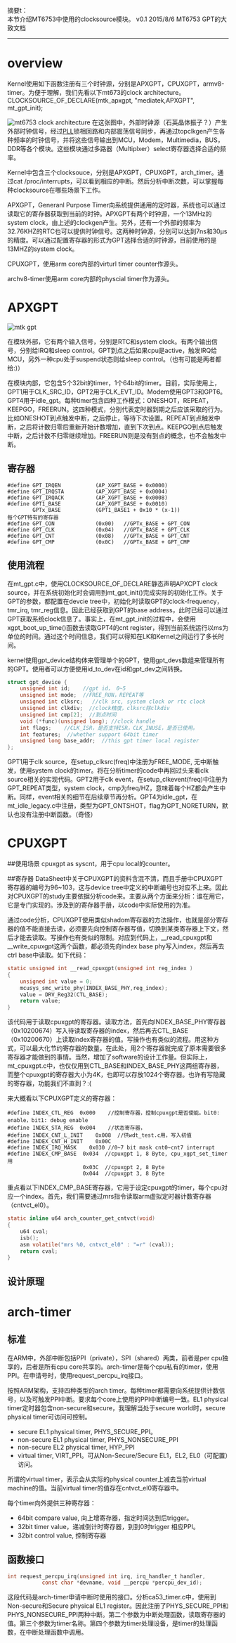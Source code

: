 摘要t：  
本节介绍MT6753中使用的clocksource模块。
v0.1 2015/8/6 MT6753 GPT的大致文档

---

# overview
Kernel使用如下函数注册有三个时钟源，分别是APXGPT，CPUXGPT，armv8-timer。为便于理解，我们先看以下mt673的clock architecture。
CLOCKSOURCE_OF_DECLARE(mtk_apxgpt, "mediatek,APXGPT", mt_gpt_init);

![mt6753 clock architecture](pictures/time_clocksource_mt6753.png)
在这张图中，外部时钟源（石英晶体振子？）产生外部时钟信号，经过[PLL](http://baike.baidu.com/link?url=l15pi-awtgMAlHy_7PKo3JMv9auP64l_3MfZrNswe-BcpXpKBdSojh-vziLJrchLicYdgEB4APpLzUcfotU5ZkD_FmdkTq52c-k8DaXAa8i)锁相回路和内部震荡信号同步，再通过topclkgen产生各种频率的时钟信号，并将这些信号输出到MCU，Modem，Multimedia，BUS，DDR等各个模块。这些模块通过多路器（Multiplxer）select寄存器选择合适的频率。

Kernel中包含三个clocksouce，分别是APXGPT，CPUXGPT，arch_timer。通过cat /proc/interrupts，可以看到相应的中断。然后分析中断次数，可以掌握每种clocksource在哪些场景下工作。


APXGPT，Generanl Purpose Timer向系统提供通用的定时器，系统也可以通过读取它的寄存器获取到当前的时钟。APXGPT有两个时钟源，一个13MHz的system clock，由上述的clockgen产生。另外，还有一个外部的频率为32.76KHZ的RTC也可以提供时钟信号。这两种时钟源，分别可以达到7ns和30μs的精度。可以通过配置寄存器的形式为GPT选择合适的时钟源，目前使用的是13MHZ的system clock。

CPUXGPT，使用arm core内部的virturl timer counter作源头。

archv8-timer使用arm core内部的physcial timer作为源头。

# APXGPT
![mtk gpt](pictures/time_clocksource_gpt_1.png)

在模块外部，它有两个输入信号，分别是RTC和system clock。有两个输出信号，分别给IRQ和sleep control。GPT到点之后如果cpu是active，触发IRQ给MCU，另外一种cpu处于suspend状态则给sleep control。（也有可能是两者都给:)）

在模块内部，它包含5个32bit的timer，1个64bit的timer。目前，实际使用上，GPT1用于CLK_SRC_ID，GPT2用于CLK_EVT_ID。Modem使用GPT3和GPT6。GPT4用于idle_gpt。每种timer包含四种工作模式：ONESHOT，REPEAT，KEEPGO，FREERUN。这四种模式，分别代表定时器到期之后应该采取的行为。比如ONESHOT到点触发中断，之后停止，等待下次设置。REPEAT到点触发中断，之后将计数归零后重新开始计数增加，直到下次到点。KEEPGO到点后触发中断，之后计数不归零继续增加。FREERUN则是没有到点的概念，也不会触发中断。

## 寄存器
```
#define GPT_IRQEN           (AP_XGPT_BASE + 0x0000)
#define GPT_IRQSTA          (AP_XGPT_BASE + 0x0004)
#define GPT_IRQACK          (AP_XGPT_BASE + 0x0008)
#define GPT1_BASE           (AP_XGPT_BASE + 0x0010)
        GPTx_BASE           (GPT1_BASE1 + 0x10 * (x-1))
每个GPT特有的寄存器
#define GPT_CON             (0x00)   //GPTx_BASE + GPT_CON
#define GPT_CLK             (0x04)   //GPTx_BASE + GPT_CLK
#define GPT_CNT             (0x08)   //GPTx_BASE + GPT_CNT
#define GPT_CMP             (0x0C)   //GPTx_BASE + GPT_CMP

```

## 使用流程
在mt_gpt.c中，使用CLOCKSOURCE_OF_DECLARE静态声明APXCPT clock source，并在系统初始化时会调用到mt_gpt_init()完成实际的初始化工作。关于GPT的参数，都配置在devcie tree中，初始化时读取GPT的clock-frequency，tmr_irq, tmr_reg信息。因此已经获取到GPT的base address，此时已经可以通过GPT获取系统clock信息了。事实上，在mt_gpt_init的过程中，会使用xgpt_boot_up_time()函数去读取GPT4的cnt register，得到当前系统运行以ms为单位的时间。通过这个时间信息，我们可以得知在LK和Kernel之间运行了多长时间。

kernel使用gpt_device结构体来管理单个的GPT，使用gpt_devs数组来管理所有的GPT。使用者可以方便使用id_to_dev在id和gpt_dev之间转换。
```c
struct gpt_device {
    unsigned int id;    //gpt id， 0~5
    unsigned int mode;  //FREE_RUN，REPEAT等
    unsigned int clksrc;   //clk src, system clock or rtc clock
    unsigned int clkdiv;  //clock精度，clksrc除clkdiv
    unsigned int cmp[2];  //到点时间
    void (*func)(unsigned long); //clock handle
    int flags;    //CLK_ISR，是否支持ISR，CLK_INUSE，是否已使用。
    int features;  //whether support 64bit timer
    unsigned long base_addr;  //this gpt timer local register
};
```

GPT1用于clk source，在setup_clksrc(freq)中注册为FREE_MODE, 无中断触发，使用system clock的timer。将在分析timer的code中再回过头来看clk source相关的实现代码。GPT2用于clk event，在setup_clkevent(freq)中注册为GPT_REPEAT类型，system clock，cmp为freq/HZ，意味着每个HZ都会产生中断。同样，event相关的细节在后续章节再分析。GPT4为idle_gpt，在mt_idle_legacy.c中注册，类型为GPT_ONTSHOT，flag为GPT_NORETURN，默认也没有注册中断函数。（奇怪）


# CPUXGPT
##使用场景
cpuxgpt as syscnt，用于cpu local的counter。

##寄存器
DataSheet中关于CPUXGPT的资料含混不清，而且手册中CPUXGPT寄存器的编号为96~103，这与device tree中定义的中断编号也对应不上来。因此对CPUXGPT的study主要依据分析code来。主要从两个方面来分析：谁在用它，它是专门实现的。涉及到的寄存器手册，以code中实际使用的为准。

通过code分析，CPUXGPT使用类似shadom寄存器的方法操作，也就是部分寄存器的值不能直接去读，必须要先向控制寄存器写值，切换到某类寄存器上下文，然后才能去读取。写操作也有类似的限制。对应到代码上，__read_cpuxgpt和__write_cpuxgpt这两个函数，都必须先向index base phy写入index，然后再去ctrl base中读取。如下代码：

```c
static unsigned int __read_cpuxgpt(unsigned int reg_index )
{
  	unsigned int value = 0;
  	mcusys_smc_write_phy(INDEX_BASE_PHY,reg_index);
  	value = DRV_Reg32(CTL_BASE);
  	return value;
}
```
该代码用于读取cpuxgpt的寄存器。读取方法，首先向INDEX_BASE_PHY寄存器（0x10200674）写入待读取寄存器的index，然后再去CTL_BASE（0x10200670）上读取index寄存器的值。写操作也有类似的流程。用这种方式，可以最大化节约寄存器的数量。在此处，用2个寄存器就完成了原本需要很多寄存器才能做到的事情。当然，增加了software的设计工作量。但实际上，mt_cpuxgpt.c中，也仅仅用到CTL_BASE和INDEX_BASE_PHY这两组寄存器，而整个cpuxgpt的寄存器大小为4K，也即可以存放1024个寄存器。也许有写隐藏的寄存器，功能我们不直到？:(

来大概看以下CPUXGPT定义的寄存器：
```
#define INDEX_CTL_REG  0x000    //控制寄存器，控制cpuxgpt是否使能。bit0: enable，bit1: debug enable
#define INDEX_STA_REG  0x004    //状态寄存器，
#define INDEX_CNT_L_INIT    0x008  //供wdt_test.c用，写入初值
#define INDEX_CNT_H_INIT    0x00C
#define INDEX_IRQ_MASK    0x030 //0~7 bit mask cnt0~cnt7 interrupt
#define INDEX_CMP_BASE  0x034  //cpuxgpt 1, 8 Byte, cpu_xgpt_set_timer用
                        0x03C  //cpuxgpt 2, 8 Byte
                        0x044  //cpuxgpt 3, 8 Byte
```
重点看以下INDEX_CMP_BASE寄存器，它用于设定cpuxgpt的timer，每个cpu对应一个index。首先，我们需要通过mrs指令读取arm虚拟定时器计数寄存器（cntvct_el0）。

```c
static inline u64 arch_counter_get_cntvct(void)
{
	u64 cval;
	isb();
	asm volatile("mrs %0, cntvct_el0" : "=r" (cval));
	return cval;
}
```

## 设计原理

# arch-timer
## 标准
在ARM中，外部中断包括PPI（private），SPI（shared）两类，前者是per cpu独享的，后者是所有cpu core共享的。arch-timer是每个cpu私有的timer，使用PPI。在申请号时，使用request_percpu_irq接口。

按照ARM架构，支持四种类型的arch timer。每种timer都需要向系统提供计数信号，以及可触发PPI中断。要求每个core上使用的PPI中断编号一致。EL1 physical timer定时器包含non-secure和secure，我理解当处于secure world时，secure physical timer可访问可控制。

* secure EL1 physical timer, PHYS_SECURE_PPI。
* non-secure EL1 physical timer, PHYS_NONSECURE_PPI
* non-secure EL2 physical timer, HYP_PPI
* virtual timer, VIRT_PPI。可从Non-Secure/Secure EL1，EL2, EL0（可配置）访问。

所谓的virtual timer，表示会从实际的physical counter上减去当前virtual machine的值。当前virtual timer的值存在cntvct_el0寄存器中。

每个timer向外提供三种寄存器：

* 64bit compare value, 向上增寄存器，指定时间达到后trigger。
* 32bit timer value，递减倒计时寄存器，到到0时trigger 相应PPI。
* 32bit control value, 控制寄存器

## 函数接口
```c
int request_percpu_irq(unsigned int irq, irq_handler_t handler,
		   const char *devname, void __percpu *percpu_dev_id);
```
这段代码是arch-timer申请中断时使用的接口。分析ca53_timer.c中，使用到Non-secure和Secure physical EL1 register。因此注册了PHYS_SECURE_PPI和PHYS_NONSECURE_PPI两种中断。第二个参数为中断处理函数，读取寄存器的值。第三个参数为timer名称。第四个参数为timer处理设备，是timer的处理函数，在中断处理函数中调用。

